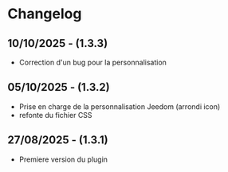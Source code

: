 # Changelog

## 10/10/2025 - (1.3.3) 

- Correction d'un bug pour la personnalisation 

## 05/10/2025 - (1.3.2) 

- Prise en charge de la personnalisation Jeedom (arrondi icon)
- refonte du fichier CSS

## 27/08/2025 - (1.3.1) 

- Premiere version du plugin
